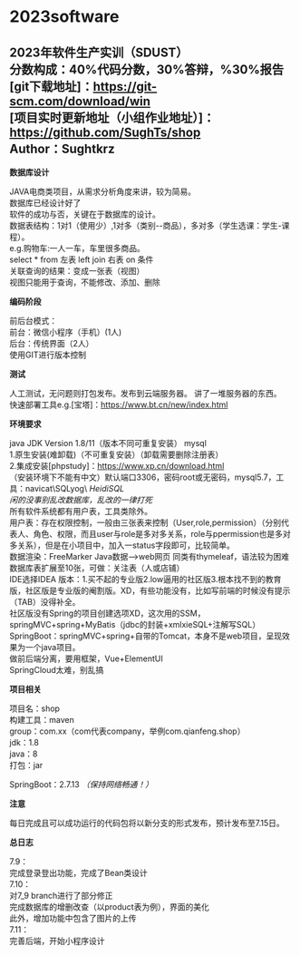 # 2023software
2023年软件生产实训（SDUST）  
分数构成：40%代码分数，30%答辩，%30%报告  
[git下载地址]：https://git-scm.com/download/win  
[项目实时更新地址（小组作业地址）]：https://github.com/SughTs/shop  
Author：Sughtkrz  
--------
**数据库设计**

JAVA电商类项目，从需求分析角度来讲，较为简易。  
数据库已经设计好了  
软件的成功与否，关键在于数据库的设计。  
数据表结构：1对1（使用少）,1对多（类别--商品），多对多（学生选课：学生-课程）。  
e.g.购物车:一人一车，车里很多商品。  
select * from 左表 left join 右表 on 条件  
关联查询的结果：变成一张表（视图）  
视图只能用于查询，不能修改、添加、删除


**编码阶段**

前后台模式：  
前台：微信小程序（手机）(1人)  
后台：传统界面（2人）  
使用GIT进行版本控制


**测试**

人工测试，无问题则打包发布。发布到云端服务器。
讲了一堆服务器的东西。  
快速部署工具e.g.[宝塔]：https://www.bt.cn/new/index.html  


**环境要求**

java JDK Version 1.8/11（版本不同可重复安装）
mysql   
1.原生安装(难卸载)（不可重复安装）（卸载需要删除注册表）  
2.集成安装[phpstudy]：https://www.xp.cn/download.html  
（安装环境下不能有中文）默认端口3306，密码root或无密码，mysql5.7，工具：navicat\SQLyog\ *HeidiSQL*  
*闲的没事别乱改数据库，乱改的一律打死*  
所有软件系统都有用户表，工具类除外。  
用户表：存在权限控制，一般由三张表来控制（User,role,permission）（分别代表人、角色、权限，而且user与role是多对多关系，role与ppermission也是多对多关系），但是在小项目中，加入一status字段即可，比较简单。  
数据渲染：FreeMarker Java数据-->web网页 同类有thymeleaf，语法较为困难
数据库表扩展至10张，可做：关注表（人或店铺）  
IDE选择IDEA 版本：1.买不起的专业版2.low逼用的社区版3.根本找不到的教育版，社区版是专业版的阉割版。XD，有些功能没有，比如写前端的时候没有提示（TAB）没得补全。  
社区版没有Spring的项目创建选项XD，这次用的SSM，springMVC+spring+MyBatis（jdbc的封装+xmlxieSQL+注解写SQL）  
SpringBoot：springMVC+spring+自带的Tomcat，本身不是web项目，呈现效果为一个java项目。  
做前后端分离，要用框架，Vue+ElementUI  
SpringCloud太难，别乱搞  


**项目相关**

项目名：shop  
构建工具：maven  
group：com.xx（com代表company，举例com.qianfeng.shop）  
jdk：1.8  
java：8  
打包：jar  

SpringBoot：2.7.13 *（保持网络畅通！）*  


**注意**

每日完成且可以成功运行的代码包将以新分支的形式发布，预计发布至7.15日。  


**总日志**

7.9：  
完成登录登出功能，完成了Bean类设计  
7.10：  
对7_9 branch进行了部分修正  
完成数据库的增删改查（以product表为例），界面的美化  
此外，增加功能中包含了图片的上传  
7.11：  
完善后端，开始小程序设计  
